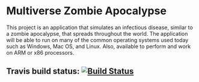 # Multiverse Zombie Apocalypse
This project is an application that simulates an infectious disease, similar to a zombie apocalypse, that spreads throughout the world. The application will be able to run on many of the common operating systems used today such as Windows, Mac OS, and Linux. Also, available to perform and work on ARM or x86 processors.

## Travis build status: [![Build Status](https://travis-ci.com/zombie-simulation-team/Zombie-Simulation.svg?branch=develop)](https://travis-ci.com/zombie-simulation-team/Zombie-Simulation)
